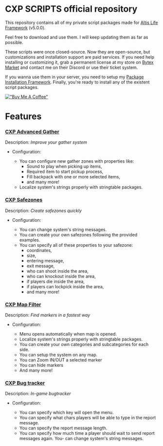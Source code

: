 # CXP SCRIPTS official repository

This repository contains all of my private script packages made for [Altis Life Framework](https://github.com/AsYetUntitled/Framework) (v5.0.0).

Feel free to download and use them. I will keep updating them as far as possible.

These scripts were once closed-source. Now they are open-source, but customizations and installation support are paid services. If you need help installing or customizing it, grab a permanent license at my store on [Bytex Market](https://bytex.market/sellers/profile/K970748533) and contact me on their Discord or use their ticket system.

If you wanna use them in your server, you need to setup my [Package Installation Framework](https://github.com/Casperento/cxp-scripts-sources/blob/main/cxp/README.md). Finally, you're ready to install any of the existent script packages.

[!["Buy Me A Coffee"](https://www.buymeacoffee.com/assets/img/custom_images/orange_img.png)](https://www.buymeacoffee.com/casperento)

# Features

### [CXP Advanced Gather](https://github.com/Casperento/cxp-scripts-sources/blob/main/AdvancedGather/README.md)
Description: _Improve your gather system_

- Configuration:

    - You can configure new gather zones with properties like:
        - Sound to play when picking up items,
        - Required item to start pickup process,
        - Fill backpack with one or more selected items,
        - and many more!
    - Localize system's strings properly with stringtable packages.
 
 ### [CXP Safezones](https://github.com/Casperento/cxp-scripts-sources/blob/main/SafeZones/README.md)
 Description: _Create safezones quickly_
 
 - Configuration:

    - You can change system's string messages.
    - You can create your own safezones following the provided examples.
    - You can specify all of these properties to your safezone:
        - coordinates,
        - size,
        - entering message,
        - exit message,
        - who can shoot inside the area,
        - who can knockout inside the area,
        - if players die inside the area,
        - if players can lockpick inside the area,
        - and many more!

### [CXP Map Filter](https://github.com/Casperento/cxp-scripts-sources/blob/main/MapFilter/README.md)
Description: _Find markers in a fastest way_

- Configuration:

    - Menu opens automatically when map is opened.
    - Localize system's strings properly with stringtable packages.
    - You can create your own categories and subcategories for each side.
    - You can setup the system on any map.
    - You can Zoom IN/OUT a selected marker
    - You can hide markers
    - And many more!

### [CXP Bug tracker](https://github.com/Casperento/cxp-scripts-sources/blob/main/Bugtracker/README.md)
Description: _In-game bugtracker_

- Configuration:

    - You can specify which key will open the menu.
    - You can specify what chars players will be able to type in the report message.
    - You can specify the report message length.
    - You can specify how much time a player should wait to send report messages again.
    You-  can change system's string messages.
